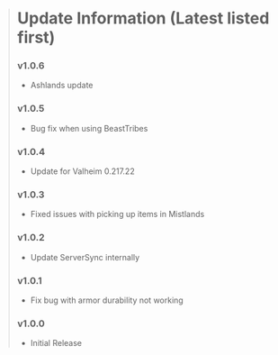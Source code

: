 > # Update Information (Latest listed first)
> ### v1.0.6
> - Ashlands update
> ### v1.0.5
> - Bug fix when using BeastTribes
> ### v1.0.4
> - Update for Valheim 0.217.22
> ### v1.0.3
> - Fixed issues with picking up items in Mistlands
> ### v1.0.2
> - Update ServerSync internally
> ### v1.0.1
> - Fix bug with armor durability not working
> ### v1.0.0
> - Initial Release